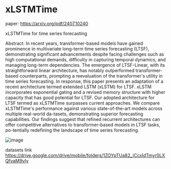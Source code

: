 # xLSTMTime


paper:
https://arxiv.org/pdf/2407.10240

xLSTMTime for time series forecasting 

Abstract: In recent years, transformer-based models have gained prominence in multivariate long-term time series forecasting (LTSF), demonstrating significant advancements despite facing challenges such as high computational demands, difficulty in capturing temporal dynamics, and managing long-term dependencies. The emergence of LTSF-Linear, with its straightforward linear architecture, has notably outperformed transformer-based counterparts, prompting a reevaluation of the transformer's utility in time series forecasting. In response, this paper presents an adaptation of a recent architecture termed extended LSTM (xLSTM) for LTSF. xLSTM incorporates exponential gating and a revised memory structure with higher capacity that has good potential for LTSF. Our adopted architecture for LTSF termed as xLSTMTime surpasses current approaches. We compare xLSTMTime's performance against various state-of-the-art models across multiple real-world da-tasets, demonstrating superior forecasting capabilities. Our findings suggest that refined recurrent architectures can offer competitive alternatives to transformer-based models in LTSF tasks, po-tentially redefining the landscape of time series forecasting. 

![image](https://github.com/user-attachments/assets/dbec9452-dd0f-432e-b1e1-22cffe6fcf8a)



datasets link 
https://drive.google.com/drive/mobile/folders/1ZOYpTUa82_jCcxIdTmyr0LXQfvaM9vIy

